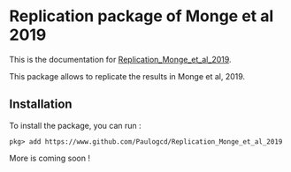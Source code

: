 # Replication package of Monge et al 2019

This is the documentation for [Replication\_Monge\_et\_al\_2019](https://github.com/Paulogcd/Replication_Monge_et_al_2019.jl).

This package allows to replicate the results in Monge et al, 2019. 

## Installation 

To install the package, you can run : 

```
pkg> add https://www.github.com/Paulogcd/Replication_Monge_et_al_2019
```

More is coming soon !